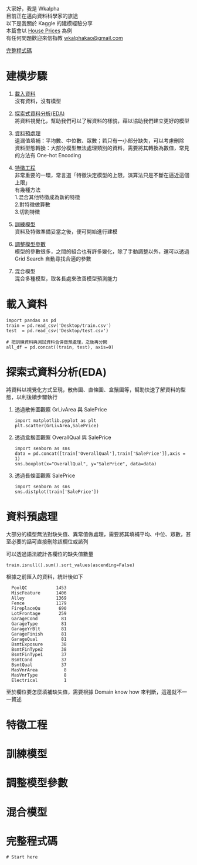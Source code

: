 大家好，我是 Wkalpha  
目前正在邁向資料科學家的旅途  
以下是我關於 Kaggle 的建模經驗分享  
本篇會以 <a href="https://www.kaggle.com/c/house-prices-advanced-regression-techniques/overview">House Prices<a> 為例  
有任何問題歡迎來信指教 wkalphakao@gmail.com  

<a href="https://github.com/Wkalpha/pythonKaggleHousePrice/blob/master/README.md#%E5%AE%8C%E6%95%B4%E7%A8%8B%E5%BC%8F%E7%A2%BC">完整程式碼<a>  

# 建模步驟
1. <a href="https://github.com/Wkalpha/pythonKaggleHousePrice/blob/master/README.md#%E8%BC%89%E5%85%A5%E8%B3%87%E6%96%99">載入資料<a>  
   沒有資料，沒有模型  
2. <a href="https://github.com/Wkalpha/pythonKaggleHousePrice/blob/master/README.md#%E6%8E%A2%E7%B4%A2%E5%BC%8F%E8%B3%87%E6%96%99%E5%88%86%E6%9E%90eda">探索式資料分析(EDA)<a>  
   將資料視覺化，幫助我們可以了解資料的樣貌，藉以協助我們建立更好的模型
3. <a href="https://github.com/Wkalpha/pythonKaggleHousePrice/blob/master/README.md#%E8%B3%87%E6%96%99%E9%A0%90%E8%99%95%E7%90%86">資料預處理<a>  
   遺漏值填補：平均數、中位數、眾數；若只有一小部分缺失，可以考慮刪除  
   資料型態轉換：大部分模型無法處理類別的資料，需要將其轉換為數值，常見的方法有 One-hot Encoding  
4. <a href="https://github.com/Wkalpha/pythonKaggleHousePrice/blob/master/README.md#%E7%89%B9%E5%BE%B5%E5%B7%A5%E7%A8%8B">特徵工程<a>  
   非常重要的一環，常言道「特徵決定模型的上限，演算法只是不斷在逼近這個上限」  
   有幾種方法  
   1.混合其他特徵成為新的特徵  
   2.對特徵做算數  
   3.切割特徵  
   
5. <a href="https://github.com/Wkalpha/pythonKaggleHousePrice/blob/master/README.md#%E8%A8%93%E7%B7%B4%E6%A8%A1%E5%9E%8B">訓練模型<a>  
   資料及特徵準備妥當之後，便可開始進行建模  
   
6. <a href="https://github.com/Wkalpha/pythonKaggleHousePrice/blob/master/README.md#%E8%AA%BF%E6%95%B4%E6%A8%A1%E5%9E%8B%E5%8F%83%E6%95%B8">調整模型參數<a>  
   模型的參數很多，之間的組合也有許多變化，除了手動調整以外，還可以透過 Grid Search 自動尋找合適的參數  

7. 混合模型  
   混合多種模型，取各長處來改善模型預測能力

# 載入資料  
    import pandas as pd
    train = pd.read_csv('Desktop/train.csv')
    test  = pd.read_csv('Desktop/test.csv')
    
    # 把訓練資料與測試資料合併做預處理，之後再分開
    all_df = pd.concat((train, test), axis=0)

# 探索式資料分析(EDA)  
  將資料以視覺化方式呈現，散佈圖、直條圖、盒鬚圖等，幫助快速了解資料的型態，以利後續步驟執行  

1. 透過散佈圖觀察 GrLivArea 與 SalePrice  

       import matplotlib.pyplot as plt
       plt.scatter(GrLivArea,SalePrice)
       
2. 透過盒鬚圖觀察 OverallQual 與 SalePrice  
       
       import seaborn as sns
       data = pd.concat([train['OverallQual'],train['SalePrice']],axis = 1)
       sns.boxplot(x="OverallQual", y="SalePrice", data=data)

3. 透過長條圖觀察  SalePrice  

       import seaborn as sns
       sns.distplot(train['SalePrice'])
       
# 資料預處理  
  大部分的模型無法對缺失值、異常值做處理，需要將其填補平均、中位、眾數，甚至必要的話可直接刪除該欄位或該列  
  
  可以透過語法統計各欄位的缺失值數量  
  
    train.isnull().sum().sort_values(ascending=False)
    
  根據之前匯入的資料，統計後如下  
  
      PoolQC           1453
      MiscFeature      1406
      Alley            1369
      Fence            1179
      FireplaceQu       690
      LotFrontage       259
      GarageCond         81
      GarageType         81
      GarageYrBlt        81
      GarageFinish       81
      GarageQual         81
      BsmtExposure       38
      BsmtFinType2       38
      BsmtFinType1       37
      BsmtCond           37
      BsmtQual           37
      MasVnrArea          8
      MasVnrType          8
      Electrical          1
   
   至於欄位要怎麼填補缺失值，需要根據 Domain know how 來判斷，這邊就不一一贅述  
   
# 特徵工程  
# 訓練模型  
# 調整模型參數  
# 混合模型
# 完整程式碼  
    # Start here
